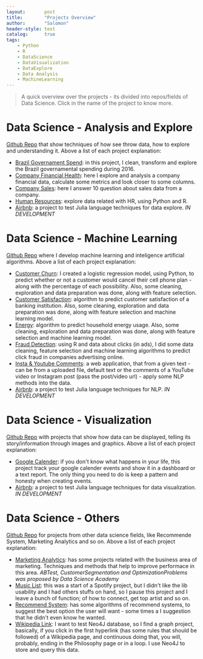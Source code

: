 ```yaml
---
layout:       post
title:        "Projects Overview"
author:       "Salomon"
header-style: text
catalog:      true
tags:
    - Python
    - R
    - DataScience
    - DataVisualization
    - DataExplore
    - Data Analysis
    - MachineLearning
---
```


> A quick overview over the projects - its divided into repos/fields of Data Science. Click in the name of the project to know more.


# Data Science - Analysis and Explore
[Github Repo](https://github.com/salomaoalves/DataScience_Analysis-Explore) that show techniques of how see throw data, how to explore and understanding it. Above a list of each project explanation:
  - [Brazil Governament Spend](https://salomaoalves.github.io/2020/12/29/explore-analysis/#brazil-governament-spend): in this project, I clean, transform and explore the Brazil governamental spending during 2016.
  - [Company Financial Health](https://salomaoalves.github.io/2020/12/29/explore-analysis/#company-financial-health): here I explore and analysis a company financial data, calculate some metrics and look closer to some columns.
  - [Company Sales](https://salomaoalves.github.io/2020/12/29/explore-analysis/#company-sales): here I answer 10 question about sales data from a company.
  - [Human Resources](https://salomaoalves.github.io/2020/12/29/explore-analysis/#human-resources): explore data related with HR, using Python and R.
  - [Airbnb](https://salomaoalves.github.io/2024/05/12/Airbnb/): a project to test Julia language techniques for data explore. *IN DEVELOPMENT*

# Data Science - Machine Learning
[Github Repo](https://github.com/salomaoalves/DataScience_MachineLearning) where I develop machine learning and inteligence artificial algorithms. Above a list of each project explanation:
  - [Customer Churn](https://salomaoalves.github.io/2020/12/30/machine-learning/#customer-churn): I created a logistic regression model, using Python, to predict whether or not a customer would cancel their cell phone plan - along with the percentage of each possibility. Also, some cleaning, exploration and data preparation was done, along with feature selection.
  - [Customer Satisfaction](https://salomaoalves.github.io/2020/12/30/machine-learning/#customer-satisfaction): algorithm to predict customer satisfaction of a banking institution. Also, some cleaning, exploration and data preparation was done, along with feature selection and machine learning model.
  - [Energy](https://salomaoalves.github.io/2020/12/30/machine-learning/#energy): algorithm to predict household energy usage. Also, some cleaning, exploration and data preparation was done, along with feature selection and machine learning model.
  - [Fraud Detection](https://salomaoalves.github.io/2020/12/30/machine-learning/#fraud-detection): using R and data about clicks (in ads), I did some data cleaning, feature selection and machine learning algorithms to predict click fraud in companies advertising online.
  - [Insta & Youtube Comments](https://salomaoalves.github.io/2022/10/19/nlp-comments): a web application, that from a given text  - can be from a uploaded file, default text or the comments of a YouTube video or Instagram post (pass the post/video url) - apply some NLP methods into the data.
  - [Airbnb](https://salomaoalves.github.io/2024/05/12/Airbnb/): a project to test Julia language techniques for NLP. *IN DEVELOPMENT*

# Data Science - Visualization
[Github Repo](https://github.com/salomaoalves/DataScience_Visualization) with projects that show how data can be displayed, telling its story/information through images and graphics. Above a list of each project explanation:
  - [Google Calender](https://salomaoalves.github.io/2023/11/12/gcalender/): if you don't know what happens in your life, this project track your google calender events and show it in a dashboard or a text report. The only thing you need to do is keep a pattern and honesty when creating events.
  - [Airbnb](https://salomaoalves.github.io/2024/05/12/Airbnb/): a project to test Julia language techniques for data visualization. *IN DEVELOPMENT*

# Data Science - Others
[Github Repo](https://github.com/salomaoalves/DataScience_Others) for projects from other data science fields, like Recommende System, Marketing Analytics and so on. Above a list of each project explanation:
  - [Marketing Analytics](https://salomaoalves.github.io/2020/12/28/fields/#marketing-analytics): has some projects related with the business area of marketing. Techniques and methods that help to improve performace in this area. *ABTest, CustomerSegmentation and OptimizationProblems was proposed by Data Science Academy*
  - [Music List](https://github.com/salomaoalves/DataScience_Others/tree/main/MscList): this was a start of a Spotify project, but I didn't like the lib usability and I had others stuffs on hand, so I pause this project and I leave a bunch of function; of how to connect, get top artist and so on.
  - [Recommend System](https://salomaoalves.github.io/2020/12/28/fields/#recommend-system): has some algorithms of recommend systems, to suggest the best option the user will want - some times a I suggestion that he didn't even know he wanted.
  - [Wikipedia Link](https://salomaoalves.github.io/2023/06/01/wikipedia-link): I want to test Neo4J database, so I find a graph project, basically, if you click in the first hyperlink (has some rules that should be followed) of a Wikipedia page, and continuous doing that, you will, probably, ending in the Philosophy page or in a loop. I use Neo4J to store and query this data.
